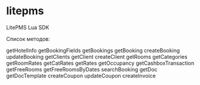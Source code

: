 # litepms

LitePMS Lua SDK

Список методов:

getHotelInfo
getBookingFields
getBookings
getBooking
createBooking
updateBooking
getClients
getClient
createClient
getRooms
getCategories
getRoomRates
getCatRates
getRates
getOccupancy
getCashboxTransaction
getFreeRooms
getFreeRoomsByDates
searchBooking
getDoc
getDocTemplate
createCoupon
updateCoupon
createInvoice
